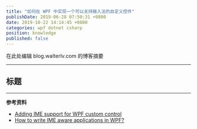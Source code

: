 ```yaml
---
title: "如何在 WPF 中实现一个可以支持输入法的自定义控件"
publishDate: 2019-06-28 07:50:31 +0800
date: 2019-10-22 14:14:45 +0800
categories: wpf dotnet csharp
position: knowledge
published: false
---
```


在此处编辑 blog.walterlv.com 的博客摘要

---

<div id="toc"></div>

## 标题

---

**参考资料**

- [Adding IME support for WPF custom control](https://social.msdn.microsoft.com/Forums/vstudio/en-US/c5939e6b-9896-4906-a000-d961759f3a10/adding-ime-support-for-wpf-custom-control?forum=wpf)
- [How to write IME aware applications in WPF?](https://social.msdn.microsoft.com/Forums/vstudio/en-US/5cff59f9-9ed4-4ec1-b64d-b1cbd38f611c/how-to-write-ime-aware-applications-in-wpf?forum=wpf)
